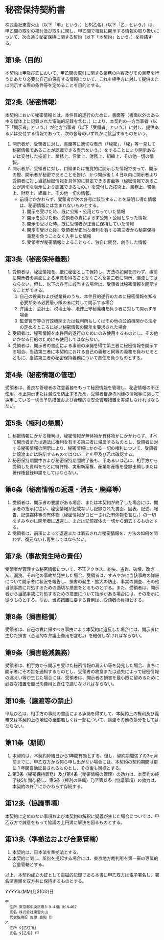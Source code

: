 # 秘密保持契約書

株式会社東雲火山（以下「甲」という。）と${乙名}（以下「乙」という。）は、甲乙間の取引の検討及び取引に関し、甲乙間で相互に開示する情報の取り扱いについて、次の通り秘密保持に関する契約（以下「本契約」という。）を締結する。

## 第1条（目的）

本契約は甲及び乙において、甲乙間の取引に関する業務の内容及びその業務を行うにあたり必要な自己の保有する情報について、これを相手方に対して提供または開示する際の条件等を定めることを目的とする。

## 第2条（秘密情報）

本契約において秘密情報とは、本件目的遂行のために、書面等（書面以外のあらゆる媒体上に記録された電磁的記録を含む。）により、本契約の一方当事者（以下「開示者」という。）が他方当事者（以下「受領者」という。）に対し、提供あるいは交付する情報であって、次の各号のいずれかに該当するものをいう。

1. 開示者が、受領者に対し、書面等に適切な表示（「秘密」、「秘」等一見して秘密情報であることが認識できる表示をいう。）をすることにより開示あるいは交付した技術上、業務上、営業上、財務上、組織上、その他一切の情報。
2. 開示者が、受領者に対し、口頭または視覚的に開示した情報であって、開示の際、開示者が秘密であることを告げ、かつ開示後１４日以内に開示者より受領者に対し当該秘密情報を具体的に特定できる書面等（秘密情報であることが適切な表示により認識できるもの。）を交付した技術上、業務上、営業上、財務上、組織上、その他一切の情報。
    - 前項にかかわらず、受領者が次の各号に該当することを証明し得た情報は、秘密情報には含まれないものとする。
        1. 開示を受けた時、既に公知・公用となっていた情報
        2. 開示を受けた後、受領者の責によらず公知・公用となった情報
        3. 開示を受けた時、既に受領者が正当に保持していた情報
        4. 開示を受けた後、受領者が正当な権利を有する第三者から秘密保持義務を負うことなく入手した情報
        5. 受領者が秘密情報によることなく、独自に開発、創作した情報

## 第3条（秘密保持義務）

1. 受領者は、秘密情報を、厳に秘密として保持し、方法の如何を問わず、事前に開示者の書面による承諾を得ることなくこれを第三者に開示、漏洩してはならない。但し、以下の各号に該当する場合は、受領者は秘密情報を開示することができる。
    1. 自己の役員および従業員のうち、本件目的遂行のために秘密情報を知る必要がある必要最小限の者に対して開示する場合
    2. 弁護士、会計士、税理士等、法律上守秘義務を負う者に対して開示する場合
    3. 監督官庁等の行政機関または裁判所もしくはその他の公的機関から法令の定めるところに従い秘密情報の開示を要求された場合
2. 受領者は、秘密情報を本件目的遂行のためにのみ使用するものとし、その他いかなる目的のためにも使用してはならない。
3. 受領者は、開示者の書面による事前の承諾を得て第三者に秘密情報を開示する場合、当該第三者に本契約における自己の義務と同等の義務を負わせるとともに、当該第三者の秘密保持義務について責任を負うものとする。

## 第4条（秘密情報の管理）

受領者は、善良な管理者の注意義務をもって秘密情報を管理し、秘密情報の不正使用、不正開示または漏洩を防止するため、受領者自身の同様の情報等に関して採用している一切の予防措置および合理的な安全管理措置を実施しなければならない。

## 第5条（権利の帰属）

1. 秘密情報にかかる権利は、秘密情報が無体物か有体物かにかかわらず、すべて開示者または適法に権利を有する第三者に帰属するものとし、受領者に対する秘密情報の開示により、秘密情報にかかる一切の権利について、受領者に譲渡または許諾するものではないことを甲及び乙は確認する。
2. 秘密保持期間中および秘密保持期間終了後も、甲あるいは乙は、相手方から受領した資料をもとに特許権、実用新案権、産業財産権を登録出願しまたは著作権登録申請をしてはならない。

## 第6条（秘密情報の返還・消去・廃棄等）

1. 受領者は、開示者の要請がある場合、または本契約が終了した場合には、開示者の指示に従い、秘密情報が記載ないし記録された書面、図表、記述、報告、記憶媒体等の有体物（秘密情報がコピーされた有体物を含む。）の一切をすみやかに開示者に返還し、または記憶媒体の一切から消去するものとする。
2. 受領者は、前項によって返還または消去された秘密情報を、方法の如何を問わず、復元ないし再生してはならない。

## 第7条（事故発生時の責任）

受領者が管理する秘密情報について、不正アクセス、紛失、盗難、破壊、改ざん、漏洩、その他の事故が発生した場合、受領者は、すみやかに当該事故の詳細について開示者に状況を報告し、損害の発生・拡大の防止、事実の調査、その他当該事故に対処するための適切な措置をとるものとする。また、受領者は、開示者から当該事故に対処するための措置について指示がある場合には、その指示に従うものとする。なお、当該措置に要する費用は、受領者の負担とする。

## 第8条（損害賠償）

受領者は、自己の責に帰すべき事由により本契約に違反した場合には、開示者に生じた損害（合理的な弁護士費用を含む。）を賠償しなければならない。

## 第9条（損害軽減義務）

受領者は、相手方から開示を受けた秘密情報の漏えい等を発見した場合、直ちに開示者にその旨を通知するものとし、受領者の故意または過失によって秘密情報の漏えい等が生じた場合には、受領者は、開示者の損害を最小限に留めるために必要な措置を自己の費用と責任で講じなければならない。

## 第10条（譲渡等の禁止）

甲及び乙は、相手方の事前の書面による承諾を得ずして、本契約上の権利及び義務又は本契約上の地位の全部若しくは一部について、譲渡その他の処分をしてはならない。

## 第11条（期間）

1. 本契約は、本契約締結日から1年間有効とする。但し、契約期間満了の3ヶ月前までに、甲乙双方から何ら申し出がない場合には、本契約の契約期間は更に 1 年間自動延長されるものとし、その後も同様とする。
2. 第3条（秘密保持義務）及び第4条（秘密情報の管理）の効力は、本契約の終了後5年間存続し、第5条（権利の帰属）乃至第12条（協議事項）の効力は、本契約の終了にかかわらず存続する。

## 第12条（協議事項）

本契約に定めのない事項および本契約の解釈に疑義が生じた場合については、甲乙双方で誠意をもって協議の上円満に解決を図るものとする。

## 第13条（準拠法および合意管轄）

1. 本契約は、日本法を準拠法とする。
2. 本契約に関し、訴訟を提起する場合には、東京地方裁判所を第一審の専属的合意管轄とする。

以上、本契約成立の証として電磁的記録である本書に甲乙双方は電子署名し、署名済書類を双方共に保持するものとする。

${YYYY}年${MM}月${DD}日

```
甲
  住所 東京都中央区湊3-9-4相川ビル402
  氏名 株式会社東雲火山
  代表取締役 告原 豊和 印
乙
  住所 ${乙住所}
  氏名 ${乙名} 印
```
